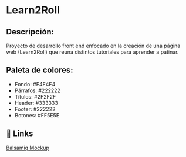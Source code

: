 # Learn2Roll

## Descripción:
Proyecto de desarrollo front end enfocado en la creación de una página web (Learn2Roll) que reuna distintos tutoriales para aprender a patinar.

## Paleta de colores:

- Fondo: #F4F4F4
- Párrafos: #222222
- Títulos: #2F2F2F 
- Header: #333333
- Footer: #222222
- Botones: #FF5E5E

## 🔗 Links
[Balsamiq Mockup](https://balsamiq.cloud/s9b2w6j/pifhkz4)
